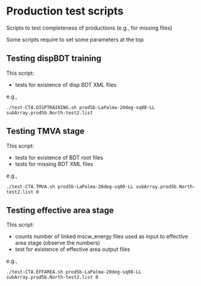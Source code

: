 # Production test scripts

Scripts to test completeness of productions (e.g., for missing files)

Some scripts require to set some parameters at the top

## Testing dispBDT training

This script:

- tests for existence of disp BDT XML files

e.g.,
```
./test-CTA.DISPTRAINING.sh prod5b-LaPalma-20deg-sq08-LL subArray.prod5b.North-test2.list
```

## Testing TMVA stage

This script:

- tests for existence of BDT root files
- tests for missing BDT XML files

e.g.,
```
./test-CTA.TMVA.sh prod5b-LaPalma-20deg-sq08-LL subArray.prod5b.North-test2.list 0
```

## Testing effective area stage

This script:

- counts number of linked mscw_energy files used as input to effective area stage (observe the numbers)
- test for existence of effective area output files

e.g.,
```
./test-CTA.EFFAREA.sh prod5b-LaPalma-20deg-sq08-LL subArray.prod5b.North-test2.list 0
```
